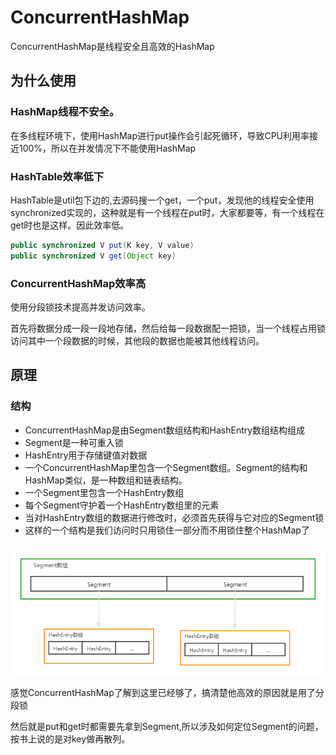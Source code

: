 # ConcurrentHashMap

ConcurrentHashMap是线程安全且高效的HashMap

## 为什么使用

### HashMap线程不安全。

在多线程环境下，使用HashMap进行put操作会引起死循环，导致CPU利用率接近100%，所以在并发情况下不能使用HashMap

### HashTable效率低下

HashTable是util包下边的,去源码搜一个get，一个put，发现他的线程安全使用synchronized实现的，这种就是有一个线程在put时，大家都要等，有一个线程在get时也是这样。因此效率低。

```java
public synchronized V put(K key, V value)
public synchronized V get(Object key)
```

### ConcurrentHashMap效率高

使用分段锁技术提高并发访问效率。

首先将数据分成一段一段地存储，然后给每一段数据配一把锁，当一个线程占用锁访问其中一个段数据的时候，其他段的数据也能被其他线程访问。

## 原理

### 结构

- ConcurrentHashMap是由Segment数组结构和HashEntry数组结构组成
- Segment是一种可重入锁
- HashEntry用于存储键值对数据
- 一个ConcurrentHashMap里包含一个Segment数组。Segment的结构和HashMap类似，是一种数组和链表结构。
- 一个Segment里包含一个HashEntry数组
- 每个Segment守护着一个HashEntry数组里的元素
- 当对HashEntry数组的数据进行修改时，必须首先获得与它对应的Segment锁
- 这样的一个结构是我们访问时只用锁住一部分而不用锁住整个HashMap了

![ConcurrentHashMap结构](images/ConcurrentHashMap结构.png)

感觉ConcurrentHashMap了解到这里已经够了，搞清楚他高效的原因就是用了分段锁

然后就是put和get时都需要先拿到Segment,所以涉及如何定位Segment的问题，按书上说的是对key做再散列。